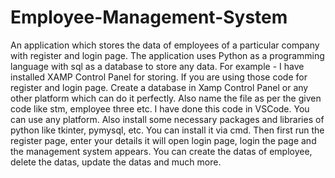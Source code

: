 # Employee-Management-System
An application which stores the data of employees of a particular company with register and login page.
The application uses Python as a programming language with sql as a database to store any data.
For example - I have installed XAMP Control Panel for storing. If you are using those code for register and login page. Create a database in Xamp Control Panel or any other platform which can do it perfectly.
Also name the file as per the given code like stm, employee three etc.
I have done this code in VSCode. You can use any platform.
Also install some necessary packages and libraries of python like tkinter, pymysql, etc. You can install it via cmd.
Then first run the register page, enter your details it will open login page, login the page and the management system appears. You can create the datas of employee, delete the datas, update the datas and much more.
